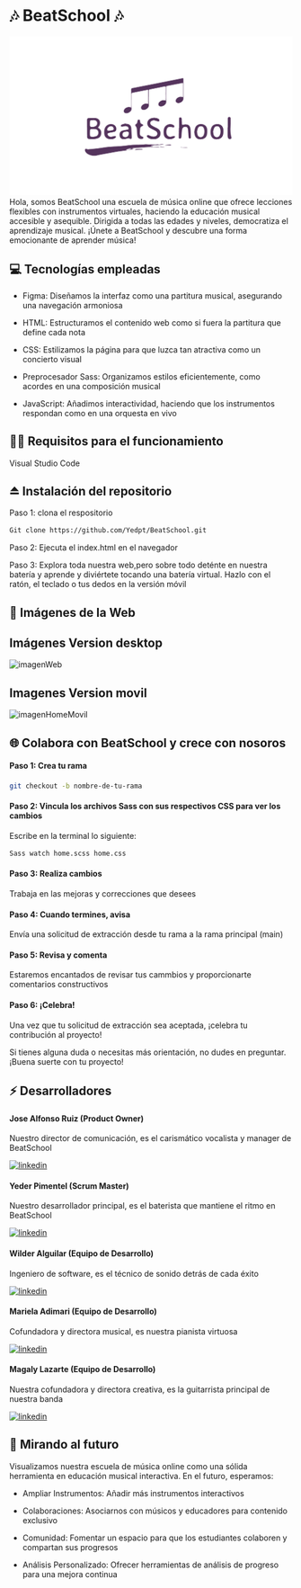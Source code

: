 # 🎶 BeatSchool 🎶
![logotipo](logoBeatSchool.png)
Hola, somos BeatSchool una escuela de música online que ofrece lecciones flexibles con instrumentos virtuales, haciendo la educación musical accesible y asequible. Dirigida a todas las edades y niveles, democratiza el aprendizaje musical. ¡Únete a BeatSchool y descubre una forma emocionante de aprender música!


## 💻 Tecnologías empleadas

- Figma: Diseñamos la interfaz como una partitura musical, asegurando una navegación armoniosa
  
- HTML: Estructuramos el contenido web como si fuera la partitura que define cada nota
  
- CSS: Estilizamos la página para que luzca tan atractiva como un concierto visual
  
- Preprocesador Sass: Organizamos estilos eficientemente, como acordes en una composición musical
  
- JavaScript: Añadimos interactividad, haciendo que los instrumentos respondan como en una orquesta en vivo
  

## 👩‍💻 Requisitos para el funcionamiento

Visual Studio Code


## ⏏ Instalación del repositorio

Paso 1: clona el respositorio
```bash
Git clone https://github.com/Yedpt/BeatSchool.git
```

Paso 2: Ejecuta el index.html en el navegador


Paso 3: Explora toda nuestra web,pero sobre todo deténte en nuestra batería y aprende y diviértete tocando una batería virtual. Hazlo con el ratón, el teclado o tus dedos en la versión móvil


## 🌅 Imágenes de la Web

## Imágenes Version desktop
![imagenWeb](https://github.com/user-attachments/assets/b1724c32-90dd-42ae-b5e2-cab5224d90f1) 

## Imagenes Version movil
![imagenHomeMovil](https://github.com/user-attachments/assets/9be023ed-b6f8-460e-b020-f1e854983302)



## 🌐 Colabora con BeatSchool y crece con nosoros

#### Paso 1: Crea tu rama
```bash
git checkout -b nombre-de-tu-rama
```


#### Paso 2: Vincula los archivos Sass con sus respectivos CSS para ver los cambios 
Escribe en la terminal lo siguiente: 
```bash
Sass watch home.scss home.css
```


#### Paso 3: Realiza cambios 
Trabaja en las mejoras y correcciones que desees 


#### Paso 4: Cuando termines, avisa
Envía una solicitud de extracción desde tu rama a la rama principal (main)


#### Paso 5: Revisa y comenta 
Estaremos encantados de revisar tus cammbios y proporcionarte comentarios constructivos


#### Paso 6: ¡Celebra!
Una vez que tu solicitud de extracción sea aceptada, ¡celebra tu contribución al proyecto!

Si tienes alguna duda o necesitas más orientación, no dudes en preguntar. ¡Buena suerte con tu proyecto! 


## ⚡ Desarrolladores

#### Jose Alfonso Ruiz (Product Owner)
Nuestro director de comunicación, es el carismático vocalista y manager de BeatSchool

[![linkedin](https://img.shields.io/badge/linkedin-0A66C2?style=for-the-badge&logo=linkedin&logoColor=white)](https://www.linkedin.com/in/josealfonsoruiz/)


#### Yeder Pimentel (Scrum Master)
Nuestro desarrollador principal, es el baterista que mantiene el ritmo en BeatSchool

[![linkedin](https://img.shields.io/badge/linkedin-0A66C2?style=for-the-badge&logo=linkedin&logoColor=white)](https://www.linkedin.com/in/yeder-pimentel/) 


#### Wilder Alguilar (Equipo de Desarrollo)
Ingeniero de software, es el técnico de sonido detrás de cada éxito

[![linkedin](https://img.shields.io/badge/linkedin-0A66C2?style=for-the-badge&logo=linkedin&logoColor=white)](https://linkedin.com/in/wilderaguilar) 


#### Mariela Adimari (Equipo de Desarrollo)
Cofundadora y directora musical, es nuestra pianista virtuosa

[![linkedin](https://img.shields.io/badge/linkedin-0A66C2?style=for-the-badge&logo=linkedin&logoColor=white)](https://www.linkedin.com/in/mariela-adimari/) 


#### Magaly Lazarte (Equipo de Desarrollo)
Nuestra cofundadora y directora creativa, es la guitarrista principal de nuestra banda

[![linkedin](https://img.shields.io/badge/linkedin-0A66C2?style=for-the-badge&logo=linkedin&logoColor=white)](https://www.linkedin.com/in/magaly-lazarte-91193515a/) 


## 🔮 Mirando al futuro

Visualizamos nuestra escuela de música online como una sólida herramienta en educación musical interactiva. En el futuro, esperamos:

- Ampliar Instrumentos: Añadir más instrumentos interactivos
  
- Colaboraciones: Asociarnos con músicos y educadores para contenido exclusivo

- Comunidad: Fomentar un espacio para que los estudiantes colaboren y compartan sus progresos

- Análisis Personalizado: Ofrecer herramientas de análisis de progreso para una mejora continua

